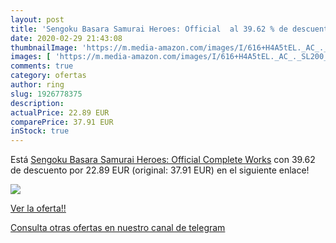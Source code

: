 ```yaml
---
layout: post
title: 'Sengoku Basara Samurai Heroes: Official  al 39.62 % de descuento'
date: 2020-02-29 21:43:08
thumbnailImage: 'https://m.media-amazon.com/images/I/616+H4A5tEL._AC_._SL200_.jpg'
images: [ 'https://m.media-amazon.com/images/I/616+H4A5tEL._AC_._SL200_.jpg' ]
comments: true
category: ofertas
author: ring
slug: 1926778375
description:
actualPrice: 22.89 EUR
comparePrice: 37.91 EUR
inStock: true
---
```


Está [Sengoku Basara Samurai Heroes: Official Complete Works](https://www.amazon.com/dp/1926778375/?tag=redken08-20) con 39.62 de descuento por 22.89 EUR (original: 37.91 EUR) en el siguiente enlace!

[![](https://m.media-amazon.com/images/I/616+H4A5tEL._AC_._SL200_.jpg)](https://www.amazon.com/dp/1926778375/?tag=redken08-20)

[Ver la oferta!!](https://www.amazon.com/dp/1926778375/?tag=redken08-20)

[Consulta otras ofertas en nuestro canal de telegram](https://t.me/s/ofertas25)
